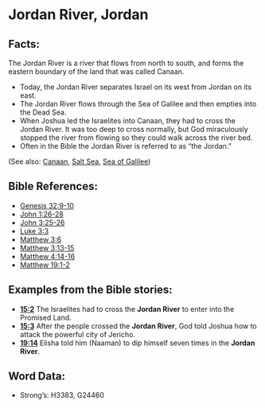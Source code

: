 # Jordan River, Jordan

## Facts:

The Jordan River is a river that flows from north to south, and forms the eastern boundary of the land that was called Canaan.

* Today, the Jordan River separates Israel on its west from Jordan on its east.
* The Jordan River flows through the Sea of Galilee and then empties into the Dead Sea.
* When Joshua led the Israelites into Canaan, they had to cross the Jordan River. It was too deep to cross normally, but God miraculously stopped the river from flowing so they could walk across the river bed.
* Often in the Bible the Jordan River is referred to as “the Jordan.”

(See also: [Canaan](../names/canaan.md), [Salt Sea](../names/saltsea.md), [Sea of Galilee](../names/seaofgalilee.md))

## Bible References:

* [Genesis 32:9-10](rc://en/tn/help/gen/32/09)
* [John 1:26-28](rc://en/tn/help/jhn/01/26)
* [John 3:25-26](rc://en/tn/help/jhn/03/25)
* [Luke 3:3](rc://en/tn/help/luk/03/03)
* [Matthew 3:6](rc://en/tn/help/mat/03/06)
* [Matthew 3:13-15](rc://en/tn/help/mat/03/13)
* [Matthew 4:14-16](rc://en/tn/help/mat/04/14)
* [Matthew 19:1-2](rc://en/tn/help/mat/19/01)

## Examples from the Bible stories:

* __[15:2](rc://en/tn/help/obs/15/02)__ The Israelites had to cross the __Jordan River__ to enter into the Promised Land.
* __[15:3](rc://en/tn/help/obs/15/03)__ After the people crossed the __Jordan River__, God told Joshua how to attack the powerful city of Jericho.
* __[19:14](rc://en/tn/help/obs/19/14)__ Elisha told him (Naaman) to dip himself seven times in the __Jordan River__.

## Word Data:

* Strong’s: H3383, G24460
